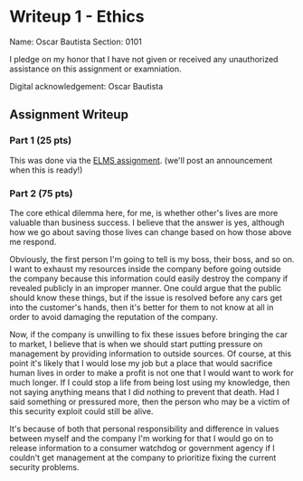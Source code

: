 # Writeup 1 - Ethics

Name: Oscar Bautista 
Section: 0101

I pledge on my honor that I have not given or received any unauthorized assistance on this assignment or examniation.

Digital acknowledgement: Oscar Bautista

## Assignment Writeup

### Part 1 (25 pts)

This was done via the [ELMS assignment](). (we'll post an announcement when this is ready!)

### Part 2 (75 pts)

The core ethical dilemma here, for me, is whether other's lives are more valuable than business success. I believe that the answer is yes, although how we go about saving those lives can change based on how those above me respond. 

Obviously, the first person I'm going to tell is my boss, their boss, and so on. I want to exhaust my resources inside the company before going outside the company because this information could easily destroy the company if revealed publicly in an improper manner. One could argue that the public should know these things, but if the issue is resolved before any cars get into the customer's hands, then it's better for them to not know at all in order to avoid damaging the reputation of the company. 

Now, if the company is unwilling to fix these issues before bringing the car to market, I believe that is when we should start putting pressure on management by providing information to outside sources. Of course, at this point it's likely that I would lose my job but a place that would sacrifice human lives in order to make a profit is not one that I would want to work for much longer. If I could stop a life from being lost using my knowledge, then not saying anything means that I did nothing to prevent that death. Had I said something or pressured more, then the person who may be a victim of this security exploit could still be alive. 

It's because of both that personal responsibility and difference in values between myself and the company I'm working for that I would go on to release information to a consumer watchdog or government agency if I couldn't get management at the company to prioritize fixing the current security problems.  
